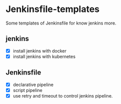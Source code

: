 # Jenkinsfile-templates
Some templates of Jenkinsfile for know jenkins more.

## jenkins
- [x] install jenkins with docker
- [x] install jenkins with kubernetes

## Jenkinsfile
- [x] declarative pipeline
- [x] script pipeline
- [x] use retry and timeout to control jenkins pipeline.
